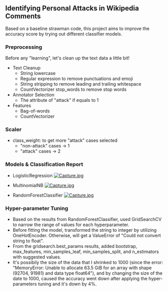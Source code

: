 ## Identifying Personal Attacks in Wikipedia Comments
Based on a baseline strawman code, this project aims to improve the accuracy score by trying out different classifier models.

### Preprocessing
Before any "learning", let's clean up the text data a little bit!
* Text Cleanup
  * String lowercase
  * Regular expression to remove punctuations and emoji
  * String stripping to remove leading and trailing whitespace
  * CountVectorizer stop_words to remove stop words
* Annotator Selection
  * The attribute of "attack" if equals to 1
* Features
  * Bag-of-words
  * CountVectorizer

### Scaler
* class_weight: to get more "attack" cases selected
  * "non-attack" cases -> 1
  * "attack" cases -> 2

### Models & Classification Report
* LogisticRegression
[![Capture.jpg](https://i.postimg.cc/JzvMXqTd/Capture.jpg)](https://postimg.cc/WdGBLMcM)

* MultinomialNB
[![Capture.jpg](https://i.postimg.cc/vHCNLNs9/Capture.jpg)](https://postimg.cc/hfbsKMhP)

* RandomForestClassifier
[![Capture.jpg](https://i.postimg.cc/KzsNc1cL/Capture.jpg)](https://postimg.cc/phz8qXFX)

### Hyper-parameter Tuning
* Based on the results from RandomForestClassifier, used GridSearchCV to narrow the range of values for each hyperparameter.
* Before fitting the model, transformed the string to integer by utilizing OneHotEncoder. Otherwise, will get a ValueError of "Could not convert string to float".
* From the gridsearch.best_params results, added bootstrap, max_features, min_samples_leaf, min_samples_split, and n_estimators with suggested values.
* It's possibily the size of the data that I shrinked to 1000 (since the error: "MemoryError: Unable to allocate 63.5 GiB for an array with shape (92704, 91981) and data type float64"), and by changing the size of the date to 1000, caused the accuracy went down after applying the hyper-parameters tuning and it's down by 4%.
